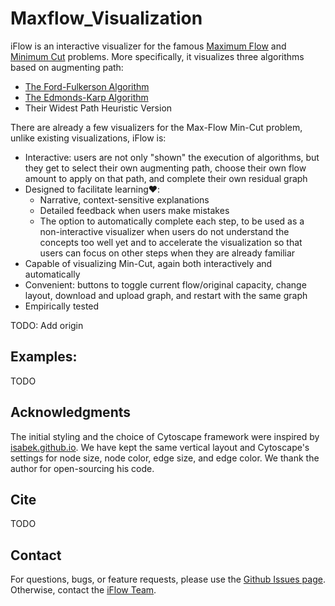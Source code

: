 # Maxflow_Visualization

iFlow is an interactive visualizer for the famous [Maximum Flow](https://en.wikipedia.org/wiki/Maximum_flow_problem) and [Minimum Cut](https://en.wikipedia.org/wiki/Minimum_cut) problems. More specifically, it visualizes three algorithms based on augmenting path:
- [The Ford-Fulkerson Algorithm](https://en.wikipedia.org/wiki/Ford%E2%80%93Fulkerson_algorithm)
- [The Edmonds-Karp Algorithm](https://en.wikipedia.org/wiki/Edmonds%E2%80%93Karp_algorithm)
- Their Widest Path Heuristic Version

There are already a few visualizers for the Max-Flow Min-Cut problem, unlike existing visualizations, iFlow is:
- Interactive: users are not only "shown" the execution of algorithms, but they get to select their own augmenting path, choose their own flow amount to apply on that path, and complete their own residual graph
- Designed to facilitate learning❤️:
  - Narrative, context-sensitive explanations
  - Detailed feedback when users make mistakes
  - The option to automatically complete each step, to be used as a non-interactive visualizer when users do not understand the concepts too well yet and to accelerate the visualization so that users can focus on other steps when they are already familiar
- Capable of visualizing Min-Cut, again both interactively and automatically
- Convenient: buttons to toggle current flow/original capacity, change layout, download and upload graph, and restart with the same graph
- Empirically tested

TODO: Add origin

## Examples:
TODO

## Acknowledgments
The initial styling and the choice of Cytoscape framework were inspired by [isabek.github.io](https://github.com/isabek/isabek.github.io). We have kept the same vertical layout and Cytoscape's settings for node size, node color, edge size, and edge color. We thank the author for open-sourcing his code.

## Cite
TODO

## Contact
For questions, bugs, or feature requests, please use the [Github Issues page](https://github.com/Maxflow-Visualization/iFlow/issues). Otherwise, contact the [iFlow Team](mailto:ymy@apache.org).
